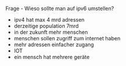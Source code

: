 Frage - Wieso sollte man auf ipv6 umstellen?

- ipv4 hat max 4 mrd adressen
- derzeitige population 7mrd
- in der zukunft mehr menschen
- menschen sollen zugriff zum internet haben
- mehr adressen einfacher zugang
- IOT
- ein mensch hat mehrere geräte
